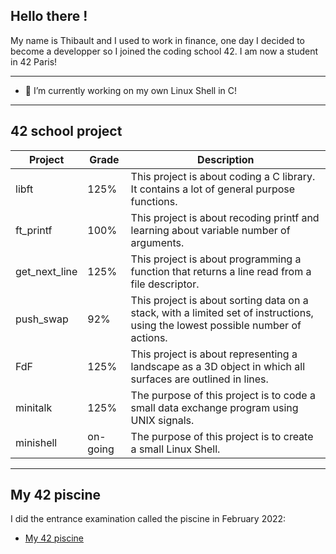 ## Hello there !

My name is Thibault and I used to work in finance, one day I decided to become a developper so I joined the coding school 42. I am now a student in 42 Paris!

---
- 🔭 I’m currently working on my own Linux Shell in C!
---
## 42 school project

| Project  | Grade          | Description|
| -------- | -------------- |------------|
| libft    | 125%           | This project is about coding a C library. It contains a lot of general purpose functions.
| ft_printf| 100%           | This project is about recoding printf and learning about variable number of arguments.
| get_next_line | 125% | This project is about programming a function that returns a line read from a file descriptor.
| push_swap | 92% | This project is about sorting data on a stack, with a limited set of instructions, using the lowest possible number of actions.
| FdF | 125% | This project is about representing a landscape as a 3D object in which all surfaces are outlined in lines.
| minitalk | 125% |The purpose of this project is to code a small data exchange program using UNIX signals.
| minishell | on-going|The purpose of this project is to create a small Linux Shell.|
---
## My 42 piscine
I did the entrance examination called the piscine in February 2022: 
- [My 42 piscine](https://github.com/Noulens/My_42_piscine)

<!--
**Noulens/Noulens** is a ✨ _special_ ✨ repository because its `README.md` (this file) appears on your GitHub profile.

Here are some ideas to get you started:

- 🔭 I’m currently working on ...
- 🌱 I’m currently learning ...
- 👯 I’m looking to collaborate on ...
- 🤔 I’m looking for help with ...
- 💬 Ask me about ...
- 📫 How to reach me: ...
- ⚡ Fun fact: ...
-->
